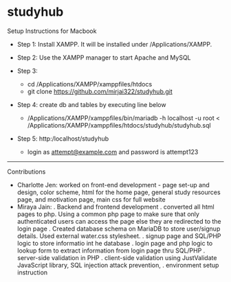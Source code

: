 # studyhub

Setup Instructions for Macbook 

- Step 1: Install XAMPP. It will be installed under /Applications/XAMPP. 
- Step 2: Use the XAMPP manager to start Apache and MySQL
- Step 3: 
  - cd /Applications/XAMPP/xamppfiles/htdocs
  - git clone https://github.com/mirjai322/studyhub.git 

- Step 4: create db and tables by executing line below 
  - /Applications/XAMPP/xamppfiles/bin/mariadb -h localhost -u root  < /Applications/XAMPP/xamppfiles/htdocs/studyhub/studyhub.sql 


- Step 5: http:/localhost/studyhub
  - login as attempt@example.com and password is attempt123 


-----------
Contributions

- Charlotte Jen: worked on front-end development - page set-up and design, color scheme, html for the home page, general study resources page, and motivation page, main css for full website
- Miraya Jain: 
  . Backend and frontend development
  . converted all html pages to php. Using a common php page to make sure that only authenticated users can access the page else they are redirected to the login page 
  . Created database schema on MariaDB to store user/signup details. Used external water.css stylesheet. 
  . signup page and SQL/PHP logic to store informatio int he database 
  . login page and php logic to lookup form to extract information from login page thru SQL/PHP
  . server-side validation in PHP
  . client-side validation using JustValidate JavaScript library, SQL injection attack prevention,
  . environment setup instruction

 
